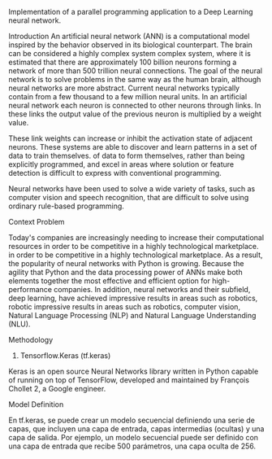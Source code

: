 Implementation of a parallel programming application to a Deep Learning neural network.

Introduction
An artificial neural network (ANN) is a computational model inspired by the behavior observed in its biological counterpart. The brain can be considered a highly complex system
complex system, where it is estimated that there are approximately 100 billion neurons forming a network of more than 500 trillion neural connections. The goal of the neural network is to solve problems in the same way as the human brain, although neural networks are more abstract. Current neural networks typically contain from a few thousand to a few million neural units.
In an artificial neural network each neuron is connected to other neurons through links. In these links the output value of the previous neuron is multiplied by a weight value.

These link weights can increase or inhibit the activation state of adjacent neurons. These systems are able to discover and learn patterns in a set of data to train themselves.
of data to form themselves, rather than being explicitly programmed, and excel in areas where solution or feature detection is difficult to express with conventional programming.

Neural networks have been used to solve a wide variety of tasks, such as computer vision and speech recognition, that are difficult to solve using ordinary rule-based programming.


Context Problem

Today's companies are increasingly needing to increase their computational resources in order to be competitive in a highly technological marketplace.
in order to be competitive in a highly technological marketplace. As a result, the popularity of neural networks with Python is growing. Because the agility that
Python and the data processing power of ANNs make both elements together the most effective and efficient option for high-performance companies. In addition, neural networks and their subfield, deep learning, have achieved impressive results in areas such as robotics, robotic
impressive results in areas such as robotics, computer vision, Natural Language Processing (NLP) and Natural Language Understanding (NLU).

Methodology

1.	Tensorflow.Keras (tf.keras)

Keras is an open source Neural Networks library written in Python capable of running on top of TensorFlow, developed and maintained by François Chollet 2, a Google engineer. 

Model Definition

En tf.keras, se puede crear un modelo secuencial definiendo una serie de capas, que incluyen una capa de entrada, capas intermedias (ocultas) y una capa de salida. Por ejemplo, un modelo secuencial puede ser definido con una capa de entrada que recibe 500 parámetros, una capa oculta de 256.

